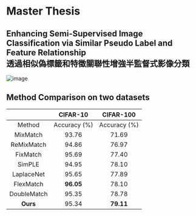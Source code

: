 # Master Thesis
## Enhancing Semi-Supervised Image Classification via Similar Pseudo Label and Feature Relationship<br>透過相似偽標籤和特徵關聯性增強半監督式影像分類
![image](https://user-images.githubusercontent.com/59983036/186312150-9707901f-aa44-4800-982e-5d39f05f684c.png)
## Method Comparison on two datasets
|                    |       CIFAR-10      |       CIFAR-100     |
|:------------------:|:-------------------:|:-------------------:|
|        Method      |     Accuracy (%)    |     Accuracy (%)    |
|       MixMatch     |         93.76       |         71.69       |
|      ReMixMatch    |         94.86       |         76.97       |
|       FixMatch     |         95.69       |         77.40       |
|        SimPLE      |         94.95       |         78.10       |
|      LaplaceNet    |         95.65       |         77.89       |
|      FlexMatch     |   **96.05**  |         78.10       |
|     DoubleMatch    |         95.35       |         78.78       |
|   **Ours**  |         95.34       |   **79.11**  |
